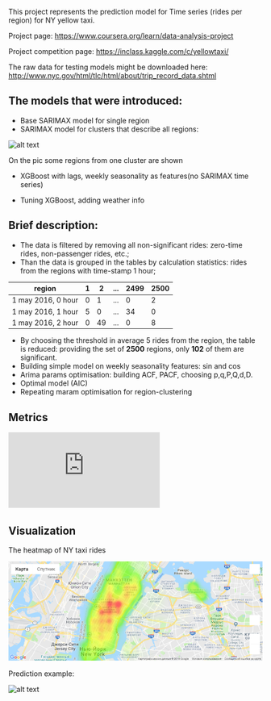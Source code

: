 This project represents the prediction model for Time series (rides per region) for NY yellow taxi.

Project page: https://www.coursera.org/learn/data-analysis-project

Project competition page: https://inclass.kaggle.com/c/yellowtaxi/ 

The raw data for testing models might be downloaded here: http://www.nyc.gov/html/tlc/html/about/trip_record_data.shtml

## The models that were introduced:
* Base SARIMAX model for single region 
* SARIMAX model for clusters that describe all regions:

![alt text](http://savepic.ru/14657957.png)

On the pic some regions from one cluster are shown
* XGBoost with lags, weekly seasonality as features(no SARIMAX time series)

* Tuning XGBoost, adding weather info

## Brief description:
* The data is filtered by removing all non-significant rides: zero-time rides, non-passenger rides, etc.;
* Than the data is grouped in the tables by calculation statistics: rides from the regions with time-stamp 1 hour;

region|1|2|...|2499|2500
------|-|-|---|----|----
1 may 2016, 0 hour|0|1|...|0|2 
1 may 2016, 1 hour|5|0|...|34|0 
1 may 2016, 2 hour|0|49|...|0|8 


* By choosing the threshold in average 5 rides from the region, the table is reduced: providing the set of **2500** regions, only **102** of them are significant.
* Building simple model on weekly seasonality features: sin and cos
* Arima params optimisation: building ACF, PACF, choosing p,q,P,Q,d,D.
* Optimal model (AIC)
* Repeating maram optimisation for region-clustering



## Metrics

![equation](https://latex.codecogs.com/gif.latex?Q_%7Bjune%7D%20%3D%20%5Cfrac1%7BR*%20715%20*%206%7D%20%5Csum%5Climits_%7Br%3D1%7D%5E%7BR%7D%20%5Csum_%7BT%3D2016.05.31%5C%2C23%3A00%7D%5E%7B2016.06.30%5C%2C17%3A00%7D%20%5Csum_%7Bi%3D1%7D%5E6%20%5Cleft%7C%20%5Chat%7By%7D_%7BT%7CT&plus;i%7D%5Er%20-%20y_%7BT&plus;i%7D%5Er%20%5Cright%7C.)

## Visualization
The heatmap of NY taxi rides

![alt text](https://github.com/GavrilinEugene/Yellow_Taxi_NY/blob/master/images/heatmap.png)


Prediction example:

![alt text](http://savepic.ru/14670244.png)
